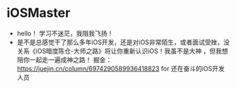 # iOSMaster
- hello！ 学习不迷茫，我阻我飞扬！
- 是不是总感觉干了那么多年iOS开发，还是对iOS非常陌生，或者面试受挫，没关系《iOS暗度陈仓-大师之路》将让你重新认识iOS！我虽不是大神 ，但我想陪你一起走一遍成神之路！
掘金：https://juejin.cn/column/6974290589936418823
for 还在奋斗的iOS开发人员
